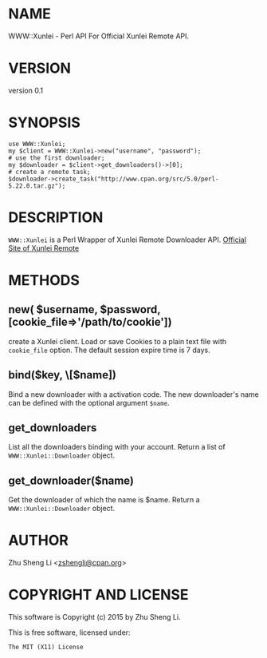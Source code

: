 # NAME

WWW::Xunlei - Perl API For Official Xunlei Remote API.

# VERSION

version 0.1

# SYNOPSIS

    use WWW::Xunlei;
    my $client = WWW::Xunlei->new("username", "password");
    # use the first downloader;
    my $downloader = $client->get_downloaders()->[0];
    # create a remote task;
    $downloader->create_task("http://www.cpan.org/src/5.0/perl-5.22.0.tar.gz");

# DESCRIPTION

`WWW::Xunlei` is a Perl Wrapper of Xunlei Remote Downloader API.
[Official Site of Xunlei Remote](http://yuancheng.xunlei.com)

# METHODS

## new( $username, $password, \[cookie\_file=>'/path/to/cookie'\])

create a Xunlei client. Load or save Cookies to a plain text file with 
`cookie_file` option. The default session expire time is 7 days.

## bind($key, \[$name\])

Bind a new downloader with a activation code. The new downloader's name can
 be defined with the optional argument `$name`.

## get\_downloaders

List all the downloaders binding with your account. Return a list of
`WWW::Xunlei::Downloader` object.

## get\_downloader($name)

Get the downloader of which the name is $name. 
Return a `WWW::Xunlei::Downloader` object.

# AUTHOR

Zhu Sheng Li &lt;zshengli@cpan.org>

# COPYRIGHT AND LICENSE

This software is Copyright (c) 2015 by Zhu Sheng Li.

This is free software, licensed under:

    The MIT (X11) License
